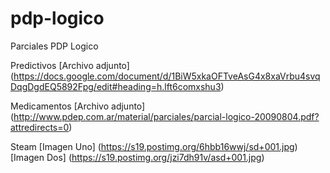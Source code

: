 # pdp-logico
Parciales PDP Logico

Predictivos
[Archivo adjunto] (https://docs.google.com/document/d/1BiW5xkaOFTveAsG4x8xaVrbu4svqDqgDgdEQ5892Fpg/edit#heading=h.lft6comxshu3)

Medicamentos
[Archivo adjunto] (http://www.pdep.com.ar/material/parciales/parcial-logico-20090804.pdf?attredirects=0)

Steam
[Imagen Uno] (https://s19.postimg.org/6hbb16wwj/sd+001.jpg) [Imagen Dos] (https://s19.postimg.org/jzi7dh91v/asd+001.jpg)
